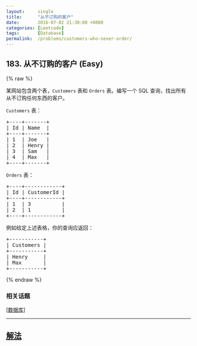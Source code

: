 ```yaml
---
layout:     single
title:      "从不订购的客户"
date:       2016-07-02 21:30:00 +0800
categories: [Leetcode]
tags:       [Database]
permalink:  /problems/customers-who-never-order/
---
```


## 183. 从不订购的客户 (Easy)

{% raw %}

<p>某网站包含两个表，<code>Customers</code> 表和 <code>Orders</code> 表。编写一个 SQL 查询，找出所有从不订购任何东西的客户。</p>

<p><code>Customers</code> 表：</p>

<pre>+----+-------+
| Id | Name  |
+----+-------+
| 1  | Joe   |
| 2  | Henry |
| 3  | Sam   |
| 4  | Max   |
+----+-------+
</pre>

<p><code>Orders</code> 表：</p>

<pre>+----+------------+
| Id | CustomerId |
+----+------------+
| 1  | 3          |
| 2  | 1          |
+----+------------+
</pre>

<p>例如给定上述表格，你的查询应返回：</p>

<pre>+-----------+
| Customers |
+-----------+
| Henry     |
| Max       |
+-----------+
</pre>

{% endraw %}

### 相关话题
  [[数据库](https://github.com/awesee/leetcode/tree/main/tag/database/README.md)]

---

## [解法](https://github.com/awesee/leetcode/tree/main/problems/customers-who-never-order)
